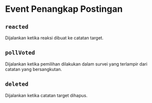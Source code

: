 # Event Penangkap Postingan

## `reacted`
<MkSchemaViewer :schema="{
	type: 'object',
	properties: {
		reaction: {
			type: 'string',
			description: 'Tipe reaksi',
		},
		userId: {
			type: 'string',
			description: 'ID dari pengguna yang membuat reaksi',
		},
	}
}"/>

Dijalankan ketika reaksi dibuat ke catatan target.

## `pollVoted`
<MkSchemaViewer :schema="{
	type: 'object',
	properties: {
		choice: {
			type: 'number',
			description: 'Opsi ID',
		},
		userId: {
			type: 'string',
			description: 'ID dari pengguna yang memilih',
		},
	}
}"/>

Dijalankan ketika pemilihan dilakukan dalam survei yang terlampir dari catatan yang bersangkutan.

## `deleted`
<MkSchemaViewer :schema="{
	type: 'object',
	properties: {
		deletedAt: {
			type: 'string',
			description: 'Tanggal dan waktu penghapusan',
		},
	}
}"/>

Dijalankan ketika catatan target dihapus.
